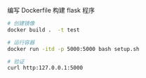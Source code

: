 编写 Dockerfile 构建 flask 程序



```bash
# 创建镜像
docker build .  -t test

# 运行容器
docker run -itd -p 5000:5000 bash setup.sh

# 验证
curl http:127.0.0.1:5000
```

